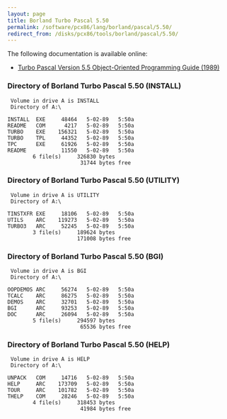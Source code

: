 ```yaml
---
layout: page
title: Borland Turbo Pascal 5.50
permalink: /software/pcx86/lang/borland/pascal/5.50/
redirect_from: /disks/pcx86/tools/borland/pascal/5.50/
---
```


The following documentation is available online:

- [Turbo Pascal Version 5.5 Object-Oriented Programming Guide (1989)](http://bitsavers.org/pdf/borland/turbo_pascal/Turbo_Pascal_Version_5.5_Object-Oriented_Programming_Guide_1989.pdf)

### Directory of Borland Turbo Pascal 5.50 (INSTALL)

     Volume in drive A is INSTALL
     Directory of A:\

    INSTALL  EXE     48464   5-02-89   5:50a
    README   COM      4217   5-02-89   5:50a
    TURBO    EXE    156321   5-02-89   5:50a
    TURBO    TPL     44352   5-02-89   5:50a
    TPC      EXE     61926   5-02-89   5:50a
    README           11550   5-02-89   5:50a
            6 file(s)     326830 bytes
                           31744 bytes free

### Directory of Borland Turbo Pascal 5.50 (UTILITY)

     Volume in drive A is UTILITY
     Directory of A:\

    TINSTXFR EXE     18106   5-02-89   5:50a
    UTILS    ARC    119273   5-02-89   5:50a
    TURBO3   ARC     52245   5-02-89   5:50a
            3 file(s)     189624 bytes
                          171008 bytes free

### Directory of Borland Turbo Pascal 5.50 (BGI)

     Volume in drive A is BGI
     Directory of A:\

    OOPDEMOS ARC     56274   5-02-89   5:50a
    TCALC    ARC     86275   5-02-89   5:50a
    DEMOS    ARC     32701   5-02-89   5:50a
    BGI      ARC     93253   5-02-89   5:50a
    DOC      ARC     26094   5-02-89   5:50a
            5 file(s)     294597 bytes
                           65536 bytes free

### Directory of Borland Turbo Pascal 5.50 (HELP)

     Volume in drive A is HELP
     Directory of A:\

    UNPACK   COM     14716   5-02-89   5:50a
    HELP     ARC    173709   5-02-89   5:50a
    TOUR     ARC    101782   5-02-89   5:50a
    THELP    COM     28246   5-02-89   5:50a
            4 file(s)     318453 bytes
                           41984 bytes free
